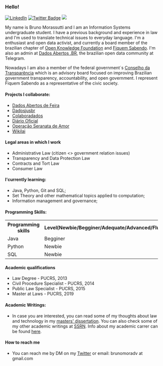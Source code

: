 ### Hello!

<a href="https://www.linkedin.com/in/bruno-schimitt-morassutti-7a0b5b180/" target="_blank"><img src="https://img.shields.io/badge/LinkedIn-%230077B5.svg?&style=flat-square&logo=linkedin&logoColor=white" alt="LinkedIn"></a> [![Twitter Badge](https://img.shields.io/badge/-Bruno-1ca0f1?style=flat-square&labelColor=1ca0f1&logo=twitter&logoColor=white)](https://twitter.com/555112299jedi) ![](https://komarev.com/ghpvc/?username=jedibruno)


My name is Bruno Morassutti and I am an Information Systems undergraduate student. I have a previous background and experience in law and I'm used to translate technical issues to everyday language. I'm a enthusiast and open data activist, and currently a board member of the brazilian chapter of [Open Knowledge Foundation](https://www.ok.org.br/) and [Fiquem Sabendo](https://fiquemsabendo.com.br/). I'm also an admin at [Dados Abertos .BR](https://t.me/dadosabertos), the brazilian open data community at Telegram.

Nowadays I am also a member of the federal government`s [Conselho da Transparência](https://www.gov.br/cgu/pt-br/assuntos/transparencia-publica/conselho-da-transparencia) which is an advisory board focused on improving Brazilian government transparency, accountability, and open government. I represent Fiquem Sabendo as a representative of the civic society.   


#### Projects I collaborate:
- [Dados Abertos de Feira](https://github.com/DadosAbertosDeFeira)
- [Dadosjusbr](https://github.com/dadosjusbr)
- [Colaboradados](https://github.com/colaboradados)
- [Diário Oficial](https://github.com/okfn-brasil/diario-oficial)
- [Operação Seranata de Amor](https://github.com/okfn-brasil/serenata-de-amor)
- [Wikilai](https://wikilai.fiquemsabendo.com.br/wiki/P%C3%A1gina_principal)

#### Legal areas in which I work
- Administrative Law (citizen <> government relation issues)
- Transparency and Data Protection Law 
- Contracts and Tort Law
- Consumer Law

#### I'currently learning:
- Java, Python, Git and SQL;
- Set Theory and other mathematical topics applied to computation;
- Information management and governance;


#### Programming Skills:
 <table style="width:100%">
  <tr>
    <th>Programming skills</th>
    <th>Level(Newbie/Begginer/Adequate/Advanced/Fluent) </th>
  </tr>
  <tr>
    <td>Java </td>
    <td>Begginer </td>
  </tr>
  <tr>
    <td>Python </td>
    <td>Newbie </td>
  </tr>
  <tr>
    <td>SQL </td>
    <td>Newbie </td>
  </tr>
</table> 

#### Academic qualifications
- Law Degree - PUCRS, 2013
- Civil Procedure Specialist - PUCRS, 2014
- Public Law Specialist - PUCRS, 2015
- Master at Laws - PUCRS, 2019 

#### Academic Writings:

- In case you are interested, you can read some of my thoughts about law and technology in my [masters' dissertation](http://tede2.pucrs.br/tede2/handle/tede/8794?mode=full). You can also check some of my other academic writings at [SSRN](https://papers.ssrn.com/sol3/cf_dev/AbsByAuth.cfm?per_id=1525958). Info about my academic carrer can be found [here](http://lattes.cnpq.br/0043841852796155).  

#### How to reach me

- You can reach me by DM on my [Twitter](https://twitter.com/555112299jedi) or email: brunomoradv at gmail.com

<!--
**jedibruno/jedibruno** is a ✨ _special_ ✨ repository because its `README.md` (this file) appears on your GitHub profile.

Here are some ideas to get you started:

- 🔭 I’m currently working on ...
- 🌱 I’m currently learning ...
- 👯 I’m looking to collaborate on ...
- 🤔 I’m looking for help with ...
- 💬 Ask me about ...
- 📫 How to reach me: ...
- 😄 Pronouns: ...
- ⚡ Fun fact: ...
-->
